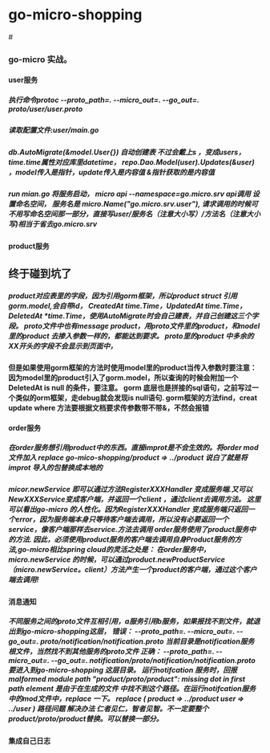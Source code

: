# go-micro-shopping
#<h3>go-micro 实战。
<h4>user服务
<h5>执行命令protoc --proto_path=. --micro_out=. --go_out=. proto/user/user.proto
<h5>读取配置文件:user/main.go
<h5>db.AutoMigrate(&model.User{}) 自动创建表 不过会戴上s ，变成users，time.time属性对应库里datetime，
repo.Dao.Model(user).Updates(&user) ，model传入是指针，update传入是内容值  &指针获取的是内容值
<h5>run mian.go  将服务启动， 
micro api     --namespace=go.micro.srv  
api调用 设置命名空间，
服务名是 micro.Name("go.micro.srv.user"), 
请求调用的时候可不用写命名空间那一部分，直接写user/服务名（注意大小写）/方法名（注意大小写)相当于省去go.micro.srv

<h4>product服务
<h2>终于碰到坑了
<h5>product对应表里的字段，因为引用gorm框架，所以product struct 引用 gorm.model,会自带id，
CreatedAt time.Time，UpdatedAt time.Time，DeletedAt *time.Time，使用AutoMigrate时会自己建表，并自己创建这三个字段。
proto文件中也有message product，用proto文件里的product，和model里的product 去掺入参数一样的，都能达到要求。
proto里的product 中多余的XX开头的字段不会显示到页面中，
<h4>但是如果使用gorm框架的方法时使用model里的product当传入参数时要注意：因为model里的product引入了gorm.model，所以查询的时候会附加一个 DeletedAt is null 的条件，要注意。
gorm 底层也是拼接的sql语句，之前写过一个类似的orm框架，走debug就会发现is null语句.
gorm框架的方法find，creat update where 方法要根据文档要求传参数带不带&，不然会报错
<h4>order服务 
<h5>在order服务想引用product中的东西。直接improt是不会生效的。将order mod文件加入 replace go-mico-shopping/product => ../product
说白了就是将improt 导入的包替换成本地的
<h5>micor.newService 即可以通过方法RegisterXXXHandler 变成服务端.又可以NewXXXService变成客户端，并返回一个client ，通过client去调用方法。
这里可以看出go-micro 的人性化。因为RegisterXXXHandler 变成服务端只返回一个error，因为服务端本身只等待客户端去调用，所以没有必要返回一个service，像客户端那样去service.方法去调用
order服务使用了product服务中的方法. 因此，必须使用product服务的客户端去调用自身Product服务的方法,go-micro相比spring cloud的灵活之处是：
在order服务中，micro.newService 的时候，可以通过product.newProductService（micro.newService。client）方法产生一个product的客户端，通过这个客户端去调用!                                                                 
<h4>消息通知
<h5>不同服务之间的proto文件互相引用，a服务引用b服务，如果报找不到文件，就退出到go-micro-shopping这层，
错误： --proto_path=. --micro_out=. --go_out=. proto/notification/notification.proto 当前目录是notification服务根文件，当然找不到其他服务的proto文件
正确： --proto_path=. --micro_out=. --go_out=. notification/proto/notification/notification.proto 要进入到go-micro-shopping 这层目录。
运行notifcation 服务时，回报 malformed module path "product/proto/product": missing dot in first path element 是由于在生成的文件
中找不到这个路径。在运行notifcation服务中的mod文件中，replace 一下。
replace (
	product => ../product
	user => ../user
)
路径问题 解决办法 仁者见仁，智者见智。不一定要整个product/proto/product替换。可以替换一部分。
<h4>集成自己日志
                                                   